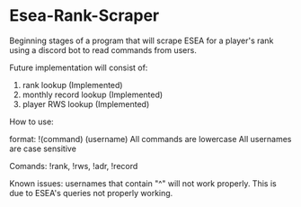 # Esea-Rank-Scraper
Beginning stages of a program that will scrape ESEA for a player's rank using a discord bot to read commands from users.

Future implementation will consist of:

1. rank lookup (Implemented)
2. monthly record lookup (Implemented)
3. player RWS lookup (Implemented)


How to use:

format: !(command) (username)
All commands are lowercase
All usernames are case sensitive

Comands: !rank, !rws, !adr, !record


Known issues: usernames that contain "^" will not work properly. This is due to ESEA's queries not properly working.
